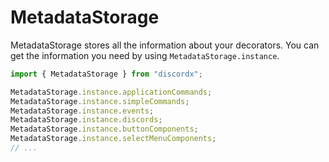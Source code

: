 # MetadataStorage

MetadataStorage stores all the information about your decorators. You can get the information you need by using `MetadataStorage.instance`.

```ts
import { MetadataStorage } from "discordx";

MetadataStorage.instance.applicationCommands;
MetadataStorage.instance.simpleCommands;
MetadataStorage.instance.events;
MetadataStorage.instance.discords;
MetadataStorage.instance.buttonComponents;
MetadataStorage.instance.selectMenuComponents;
// ...
```
